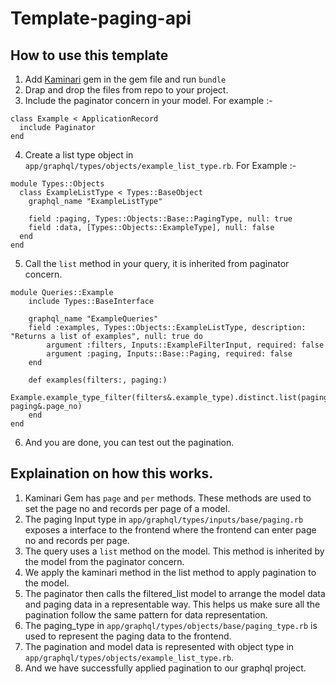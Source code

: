 # Template-paging-api

## How to use this template

1. Add [Kaminari](https://rubygems.org/gems/kaminari) gem in the gem file and run `bundle`
2. Drap and drop the files from repo to your project.
3. Include the paginator concern in your model. For example :-

```
class Example < ApplicationRecord
  include Paginator
end
```

4. Create a list type object in `app/graphql/types/objects/example_list_type.rb`. For Example :-

```
module Types::Objects
  class ExampleListType < Types::BaseObject
    graphql_name "ExampleListType"

    field :paging, Types::Objects::Base::PagingType, null: true
    field :data, [Types::Objects::ExampleType], null: false
  end
end
```

5. Call the `list` method in your query, it is inherited from paginator concern.

```
module Queries::Example
    include Types::BaseInterface

    graphql_name "ExampleQueries"
    field :examples, Types::Objects::ExampleListType, description: "Returns a list of examples", null: true do
        argument :filters, Inputs::ExampleFilterInput, required: false
        argument :paging, Inputs::Base::Paging, required: false
    end

    def examples(filters:, paging:)
        Example.example_type_filter(filters&.example_type).distinct.list(paging&.per_page, paging&.page_no)
    end
end
```

6. And you are done, you can test out the pagination.

## Explaination on how this works.

1. Kaminari Gem has `page` and `per` methods. These methods are used to set the page no and records per page of a model.
2. The paging Input type in `app/graphql/types/inputs/base/paging.rb` exposes a interface to the frontend where the frontend can enter page no and records per page.
3. The query uses a `list` method on the model. This method is inherited by the model from the paginator concern.
4. We apply the kaminari method in the list method to apply pagination to the model.
5. The paginator then calls the filtered_list model to arrange the model data and paging data in a representable way. This helps us make sure all the pagination follow the same pattern for data representation.
6. The paging_type in `app/graphql/types/objects/base/paging_type.rb` is used to represent the paging data to the frontend.
7. The pagination and model data is represented with object type in `app/graphql/types/objects/example_list_type.rb`.
8. And we have successfully applied pagination to our graphql project.
